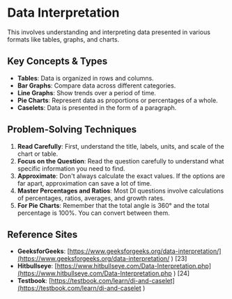 # Data Interpretation

This involves understanding and interpreting data presented in various formats like tables, graphs, and charts.

## Key Concepts & Types
*   **Tables**: Data is organized in rows and columns.
*   **Bar Graphs**: Compare data across different categories.
*   **Line Graphs**: Show trends over a period of time.
*   **Pie Charts**: Represent data as proportions or percentages of a whole.
*   **Caselets**: Data is presented in the form of a paragraph.

## Problem-Solving Techniques
1.  **Read Carefully**: First, understand the title, labels, units, and scale of the chart or table.
2.  **Focus on the Question**: Read the question carefully to understand what specific information you need to find.
3.  **Approximate**: Don't always calculate the exact values. If the options are far apart, approximation can save a lot of time.
4.  **Master Percentages and Ratios**: Most DI questions involve calculations of percentages, ratios, averages, and growth rates.
5.  **For Pie Charts**: Remember that the total angle is 360° and the total percentage is 100%. You can convert between them.

## Reference Sites
*   **GeeksforGeeks**: [https://www.geeksforgeeks.org/data-interpretation/](https://www.geeksforgeeks.org/data-interpretation/ ) [23]
*   **Hitbullseye**: [https://www.hitbullseye.com/Data-Interpretation.php](https://www.hitbullseye.com/Data-Interpretation.php ) [24]
*   **Testbook**: [https://testbook.com/learn/di-and-caselet](https://testbook.com/learn/di-and-caselet )
